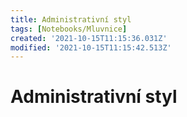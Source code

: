 ```yaml
---
title: Administrativní styl
tags: [Notebooks/Mluvnice]
created: '2021-10-15T11:15:36.031Z'
modified: '2021-10-15T11:15:42.513Z'
---
```


# Administrativní styl

